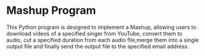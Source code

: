 # Mashup Program

This Python program is designed to implement a Mashup, allowing users to download videos of a specified singer from YouTube, convert them to audio, cut a specified duration from each audio file,merge them into a single output file and finally send the output file to the specified email address.
